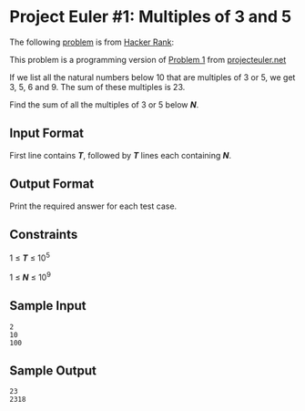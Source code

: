 Project Euler #1: Multiples of 3 and 5
======================================

The following [problem][HRP] is from [Hacker Rank][HR]:

This problem is a programming version of [Problem 1][PEP] from [projecteuler.net][Project Euler]

If we list all the natural numbers below 10 that are multiples of 3 or 5, we get 3, 5, 6 and 9. The sum of these multiples is 23.

Find the sum of all the multiples of 3 or 5 below ***N***.

Input Format
------------
First line contains ***T***, followed by ***T*** lines each containing ***N***.

Output Format
-------------
Print the required answer for each test case.

Constraints
-----------
1 ≤ ***T*** ≤ 10<sup>5</sup>

1 ≤ ***N*** ≤ 10<sup>9</sup>

Sample Input
------------
    2
    10
    100

Sample Output
-------------
    23
    2318

[PEP]:https://projecteuler.net/problem=1
[Project Euler]:https://projecteuler.net/
[HR]:https://www.hackerrank.com/
[HRP]:https://www.hackerrank.com/contests/projecteuler/challenges/euler001